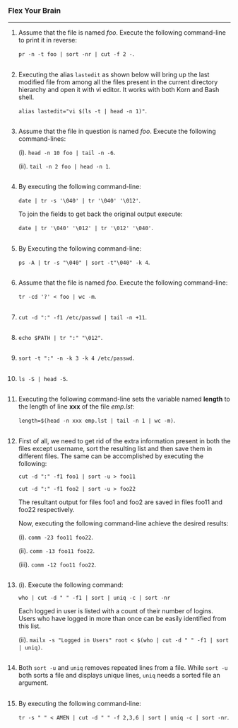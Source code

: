 ### Flex Your Brain

---

01. Assume that the file is named _foo_. Execute the following command-line to print it in reverse:

    `pr -n -t foo | sort -nr | cut -f 2 -`.

##

02. Executing the alias `lastedit` as shown below will bring up the last modified file from among all the files present in the current directory hierarchy and open it with vi editor. It works with both Korn and Bash shell.

    `alias lastedit="vi $(ls -t | head -n 1)"`.

##

03. Assume that the file in question is named _foo_. Execute the following command-lines:

    (i). `head -n 10 foo | tail -n -6`.

    (ii). `tail -n 2 foo | head -n 1`.

##

04. By executing the following command-line:

    `date | tr -s '\040' | tr '\040' '\012'`.

    To join the fields to get back the original output execute:

    `date | tr '\040' '\012' | tr '\012' '\040'`.

##

05. By Executing the following command-line:

    `ps -A | tr -s "\040" | sort -t"\040" -k 4`.

##

06. Assume that the file is named _foo_. Execute the following command-line:

    `tr -cd '?' < foo | wc -m`.

##

07. `cut -d ":" -f1 /etc/passwd | tail -n +11`.

##

08. `echo $PATH | tr ":" "\012"`.

##

09. `sort -t ":" -n -k 3 -k 4 /etc/passwd`.

##

10. `ls -S | head -5`.

##

11. Executing the following command-line sets the variable named **length** to the length of line **xxx** of the file _emp.lst_:

    `length=$(head -n xxx emp.lst | tail -n 1 | wc -m)`.

##

12. First of all, we need to get rid of the extra information present in both the files except username, sort the resulting list and then save them in different files. The same can be accomplished by executing the following:

    `cut -d ":" -f1 foo1 | sort -u > foo11`

    `cut -d ":" -f1 foo2 | sort -u > foo22`

    The resultant output for files foo1 and foo2 are saved in files foo11 and foo22 respectively.

    Now, executing the following command-line achieve the desired results:

    (i). `comm -23 foo11 foo22`.

    (ii). `comm -13 foo11 foo22`.

    (iii). `comm -12 foo11 foo22`.

##

13. (i). Execute the following command:

    `who | cut -d " " -f1 | sort | uniq -c | sort -nr`

    Each logged in user is listed with a count of their number of logins. Users who have logged in more than once can be easily identified from this list.

    (ii). `mailx -s "Logged in Users" root < $(who | cut -d " " -f1 | sort | uniq)`.

##

14. Both `sort -u` and `uniq` removes repeated lines from a file. While `sort -u` both sorts a file and displays unique lines, `uniq` needs a sorted file an argument.

##

15. By executing the following command-line:

    `tr -s " " < AMEN | cut -d " " -f 2,3,6 | sort | uniq -c | sort -nr`.

##

